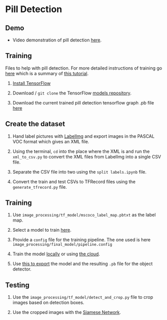 # Pill Detection 

## Demo
* Video demonstration of pill detection [here](https://github.com/mepotts/Pill-Detection/blob/master/pill-detect-demo.mp4).

## Training
Files to help with pill detection. For more detailed instructions of training go [here](https://gist.github.com/douglasrizzo/c70e186678f126f1b9005ca83d8bd2ce) which is a summary of [this tutorial](https://towardsdatascience.com/how-to-train-your-own-object-detector-with-tensorflows-object-detector-api-bec72ecfe1d9).

1. [Install TensorFlow](https://www.tensorflow.org/install/)

2. Download / ```git clone``` the TensorFlow [models repository](https://github.com/tensorflow/models).

3. Download the current trained pill detection tensorflow graph .pb file [here](https://drive.google.com/file/d/1oyGktaQAoORLmCiX712Uy3RukjTI8_ws/view?usp=sharing)



## Create the dataset

1. Hand label pictures with [LabelImg](https://github.com/tzutalin/labelImg) and export images in the PASCAL VOC format which gives an XML file. 

2. Using the terminal, ```cd``` into the place where the XML is and run the ```xml_to_csv.py``` to convert the XML files from LabelImg into a single CSV file.

3. Separate the CSV file into two using the ```split labels.ipynb``` file. 

4. Convert the train and test CSVs to TFRecord files using the ```generate_tfrecord.py``` file.

## Training

1. Use ```image_processing/tf_model/mscoco_label_map.pbtxt``` as the label map.

2. Select a model to train [here](https://github.com/tensorflow/models/blob/master/research/object_detection/g3doc/detection_model_zoo.md).
      
3. Provide a ```config``` file for the training pipeline. The one used is here ```image_processing/final_model/pipeline.config```

4. Train the model [locally](https://github.com/tensorflow/models/blob/master/research/object_detection/g3doc/running_locally.md) or using [the cloud](https://github.com/tensorflow/models/blob/master/research/object_detection/g3doc/running_on_cloud.md).

5. Use [this to export]() the model and the resulting ```.pb``` file for the object detector.

## Testing

1. Use the ```image_processing/tf_model/detect_and_crop.py``` file to crop images based on detection boxes.

2. Use the cropped images with the [Siamese Network](https://github.com/mepotts/Pill-Siamese-Network/blob/master/siamese-network-pill-detect.ipynb).
